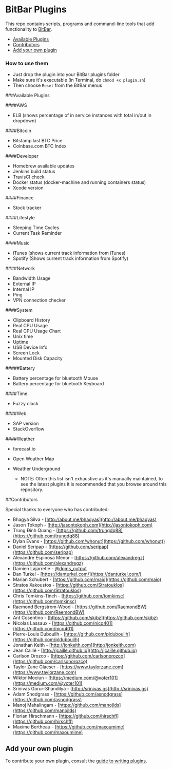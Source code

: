 # BitBar Plugins

This repo contains scripts, programs and command-line tools that add functionality to [BitBar](https://github.com/matryer/bitbar#get-started).

* [Available Plugins](https://github.com/matryer/bitbar-plugins#available-plugins)
* [Contributors](https://github.com/matryer/bitbar-plugins#contributors)
* [Add your own plugin](https://github.com/matryer/bitbar-plugins#add-your-own-plugin)

### How to use them

  * Just drop the plugin into your BitBar plugins folder
  * Make sure it's executable (in Terminal, do `chmod +x plugin.sh`)
  * Then choose `Reset` from the BitBar menus

###Available Plugins

####AWS
- ELB (shows percentage of in service instances with total in/out in dropdown)

####Bitcoin
- Bitstamp last BTC Price
- Coinbase.com BTC Index

####Developer
- Homebrew available updates
- Jenkins build status
- TravisCI check
- Docker status (docker-machine and running containers status)
- Xcode version

####Finance
- Stock tracker

####Lifestyle
- Sleeping Time Cycles
- Current Task Reminder

####Music
- iTunes (shows current track information from iTunes)
- Spotify (Shows current track information from Spotify)

####Network
- Bandwidth Usage
- External IP
- Internal IP
- Ping
- VPN connection checker

####System
- Clipboard History
- Real CPU Usage
- Real CPU Usage Chart
- Unix time
- Uptime
- USB Device Info
- Screen Lock
- Mounted Disk Capacity

#####Battery
- Battery percentage for bluetooth Mouse
- Battery percentage for bluetooth Keyboard

####Time
- Fuzzy clock

####Web
- SAP version
- StackOverflow

####Weather
- forecast.io
- Open Weather Map
- Weather Underground

  * NOTE: Often this list isn't exhaustive as it's manually maintained, to see the latest plugins it is recommended that you browse around this repository.

##Contributors

Special thanks to everyone who has contributed:

- Bhagya Silva - [http://about.me/bhagyas](http://about.me/bhagyas)
- Jason Tokoph - [http://jasontokoph.com](http://jasontokoph.com)
- Trung Đinh Quang - [https://github.com/trungdq88](https://github.com/trungdq88)
- Dylan Evans - [https://github.com/whonut](https://github.com/whonut))
- Daniel Seripap - [https://github.com/seripap](https://github.com/seripap)
- Alexandre Espinosa Menor - [https://github.com/alexandregz](https://github.com/alexandregz)
- Damien Lajarretie - [@dqms_output](https://twitter.com/dqms_output)
- Dan Turkel - [https://danturkel.com/](https://danturkel.com/)
- Marian Schubert - [https://github.com/maio](https://github.com/maio)
- Stratos Xakoustos - [https://github.com/Stratouklos](https://github.com/Stratouklos)
- Chris Tomkins-Tinch - [https://github.com/tomkinsc](https://github.com/tomkinsc)
- Raemond Bergstrom-Wood - [https://github.com/RaemondBW](https://github.com/RaemondBW)
- Ant Cosentino - [https://github.com/skibz](https://github.com/skibz)
- Nicolas Lassaux - [https://github.com/nico401](https://github.com/nico401)
- Pierre-Louis Dubouilh - [https://github.com/pldubouilh](https://github.com/pldubouilh)
- Jonathan Keith - [http://jonkeith.com](http://jonkeith.com)
- Jean Caillé - [http://jcaille.github.io](http://jcaille.github.io)
- Carlson Orozco - [https://github.com/carlsonorozco](https://github.com/carlsonorozco)
- Taylor Zane Glaeser - [https://www.taylorzane.com](https://www.taylorzane.com)
- Wiktor Mociun - [https://medium.com/@voter101](https://medium.com/@voter101)
- Srinivas Gorur-Shandilya - [http://srinivas.gs](http://srinivas.gs)
- Adam Snodgrass - [https://github.com/asnodgrass](https://github.com/asnodgrass)
- Manoj Mahalingam - [https://github.com/manojlds](https://github.com/manojlds)
- Florian Hirschmann - [https://github.com/hirschfl](https://github.com/hirschfl)
- Maxime Bertheau - [https://github.com/maxoumime](https://github.com/maxoumime)

## Add your own plugin

To contribute your own plugin, consult the [guide to writing plugins](https://github.com/matryer/bitbar#writing-plugins).

